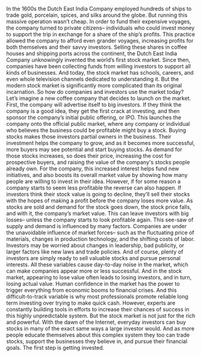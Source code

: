 In the 1600s the Dutch East India Company  employed hundreds of ships to trade gold, porcelain, spices,  and silks around the globe. But running this massive  operation wasn’t cheap. In order to fund their expensive voyages, the company turned to private citizens– individuals who could invest money  to support the trip in exchange for a share  of the ship’s profits. This practice allowed the company  to afford even grander voyages, increasing profits for both  themselves and their savvy investors. Selling these shares in coffee houses  and shipping ports across the continent, the Dutch East India Company unknowingly invented the world’s first stock market. Since then, companies have been  collecting funds from willing investors to support all kinds of businesses. And today, the stock market has schools, careers, and even whole television channels dedicated to understanding it. But the modern stock market is  significantly more complicated than its original incarnation. So how do companies and investors use the market today? Let’s imagine a new coffee company  that decides to launch on the market. First, the company will advertise itself  to big investors. If they think the company is a good idea, they get the first crack at investing, and then sponsor the company’s initial  public offering, or IPO. This launches the company onto the  official public market, where any company or individual who  believes the business could be profitable might buy a stock. Buying stocks makes those investors  partial owners in the business. Their investment helps  the company to grow, and as it becomes more successful, more buyers may see potential  and start buying stocks. As demand for those stocks increases, so does their price, increasing  the cost for prospective buyers, and raising the value of the company's  stocks people already own. For the company, this increased interest helps  fund new initiatives, and also boosts its overall market value by showing how many people  are willing to invest in their idea. However, if for some reason a company  starts to seem less profitable the reverse can also happen. If investors think their stock  value is going to decline, they’ll sell their stocks with the hopes  of making a profit before the company loses more value. As stocks are sold and demand  for the stock goes down, the stock price falls, and with it, the company’s market value. This can leave investors with big losses– unless the company starts to look  profitable again. This see-saw of supply and demand  is influenced by many factors. Companies are under the unavoidable  influence of market forces– such as the fluctuating  price of materials, changes in production technology, and the shifting costs of labor. Investors may be worried about  changes in leadership, bad publicity, or larger factors like  new laws and trade policies. And of course, plenty of investors are simply ready  to sell valuable stocks and pursue personal interests. All these variables cause day-to-day noise in the market, which can make companies appear more or less successful. And in the stock market, appearing to lose value often leads  to losing investors, and in turn, losing actual value. Human confidence in the market has the power to trigger everything from economic booms  to financial crises. And this difficult-to-track  variable is why most professionals promote  reliable long term investing over trying to make quick cash. However, experts are constantly  building tools in efforts to increase their  chances of success in this highly unpredictable system. But the stock market is not just  for the rich and powerful. With the dawn of the Internet, everyday investors can buy stocks in many of the exact same ways  a large investor would. And as more people educate themselves  about this complex system they too can trade stocks, support the businesses they believe in, and pursue their financial goals. The first step is getting invested. 